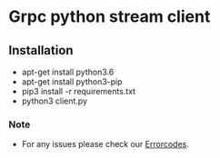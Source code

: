 # Grpc python stream client

## Installation
- apt-get install python3.6
- apt-get install python3-pip
- pip3 install -r requirements.txt
- python3 client.py


### Note
* For any issues please check our [Errorcodes](https://github.com/gnani-ai/API-service).
